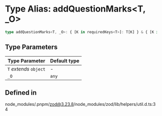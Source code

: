 # Type Alias: addQuestionMarks\<T, _O\>

```ts
type addQuestionMarks<T, _O>: { [K in requiredKeys<T>]: T[K] } & { [K in optionalKeys<T>]?: T[K] } & { [k in keyof T]?: unknown };
```

## Type Parameters

| Type Parameter | Default type |
| ------ | ------ |
| `T` *extends* `object` | - |
| `_O` | `any` |

## Defined in

node\_modules/.pnpm/zod@3.23.8/node\_modules/zod/lib/helpers/util.d.ts:34
